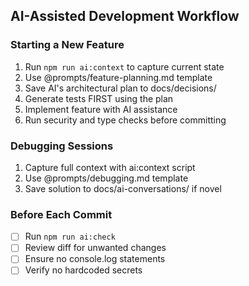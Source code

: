 ## AI-Assisted Development Workflow

### Starting a New Feature

1. Run `npm run ai:context` to capture current state
2. Use @prompts/feature-planning.md template
3. Save AI's architectural plan to docs/decisions/
4. Generate tests FIRST using the plan
5. Implement feature with AI assistance
6. Run security and type checks before committing

### Debugging Sessions

1. Capture full context with ai:context script
2. Use @prompts/debugging.md template
3. Save solution to docs/ai-conversations/ if novel

### Before Each Commit

- [ ] Run `npm run ai:check`
- [ ] Review diff for unwanted changes
- [ ] Ensure no console.log statements
- [ ] Verify no hardcoded secrets
